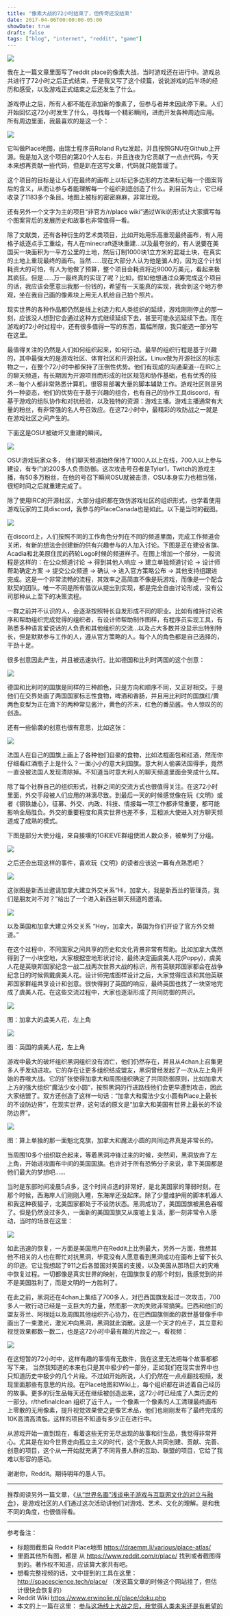 ```yaml
---
title: "像素大战的72小时结束了，但传奇还没结束"
date: 2017-04-06T00:00:00-05:00
showDate: true
draft: false
tags: ["blog", "internet", "reddit", "game"]
---
```

![](/images/reddit_place_final/title.jpeg)

我在上一篇文章里面写了reddit place的像素大战，当时游戏还在进行中。游戏总共进行了72小时之后正式结束，于是我又写了这个续篇，说说游戏的后半场的经历和感受，以及游戏正式结束之后还发生了什么。

<!--more--> 

游戏停止之后，所有人都不能在添加新的像素了，但参与者并未因此停下来。人们开始回忆这72小时发生了什么，寻找每一个精彩瞬间，进而开发各种周边应用。所有周边里面，我最喜欢的是这一个：

![](/images/reddit_place_final/0.jpeg)

它叫做Place地图，由瑞士程序员Roland Rytz发起，并且按照GNU在Github上开源。我是加入这个项目的第20个人左右，并且连夜为它贡献了一点点代码，今天本来想再贡献一些代码，但是趴在这写文章，代码就只能暂缓了。

这个项目的目标是让人们在最终的画布上以标记多边形的方法来标记每一个图案背后的含义，从而让参与者能理解每一个组织到底创造了什么。到目前为止，它已经收录了1183多个条目。地图上被标的密密麻麻，非常壮观。

还有另外一个文字为主的项目“非官方/r/place wiki”通过Wiki的形式让大家撰写每个图案背后的发展历史和故事也非常值得一看。

除了文献类，还有各种衍生的艺术类项目，比如开始用乐高重现最终画布，有人用格子纸逐点手工重绘，有人在minecraft逐块重建…以及最夸张的，有人说要在美国买一块面积为一平方公里的土地，然后订制1000块1立方米的混凝土块，在真实的土地上重现最终的画布。当然……现在大部分人认为他是骗人的，因为这个计划耗资大的可怕，有人为他做了预算，整个项目会耗资将近9000万美元，看起来极其疯狂。但是……万一最终真的实现了呢？比如，假如他想通过众筹完成这个项目的话，我应该会愿意出我那一份钱的，希望有一天能真的实现，我会到这个地方参观，坐在我自己画的像素块上用无人机给自己拍个照片。

现实世界的各种作品都仍然是线上创造力和人类组织的延续，游戏刚刚停止的那一刻，应该没人想到它会通过这种方式继续延续下去，甚至可能永远延续下去。而在游戏的72小时过程中，还有很多值得一写的东西，篇幅所限，我只能选一部分写在这里。

最值得关注的仍然是人们如何组织起来，如何行动。最早的组织行程是基于兴趣的，其中最强大的是游戏社区、体育社区和开源社区。Linux做为开源社区的标志物之一，在整个72小时中都保持了压倒性优势。他们有现成的沟通渠道--在IRC上的聊天频道，有长期因为开源项目而形成的社区规范和协作基础，也有优秀的技术--每个人都非常熟悉计算机，很容易部署大量的脚本辅助工作。游戏社区则是另外一种姿态，他们的优势在于基于兴趣的组合，也有自己的协作工具discord，有基于游戏的组队协作和对抗经验，以及独特的资源：游戏主播。游戏主播通常有大量的粉丝，有非常强的名人号召效应。在这72小时中，最精彩的攻防战之一就是在游戏社区之间产生的。

下面这是OSU!被破坏又重建的瞬间。

![](/images/reddit_place_final/1.gif)

OSU!游戏玩家众多， 他们聊天频道始终保持了1000人以上在线，700人以上参与建设，有专门的200多人负责防御。这次攻击号召者是Tyler1，Twitch的游戏主播，有50多万粉丝，在他的号召下瞬间OSU就被击溃，OSU本身实力也相当强，很短时间之后就重建完成了。

除了使用IRC的开源社区，大部分组织都在效仿游戏社区的组织形式，也学着使用游戏玩家的工具discord，我参与的PlaceCanada也是如此。以下是当时的截图。

![](/images/reddit_place_final/2.jpeg)

在discord上，人们按照不同的工作角色分列在不同的频道里面，完成工作频道会关闭，有新的想法会创建新的供有兴趣参与的人加入讨论。下图是正在建设省旗、Acadia和北美原住民的药轮Logo时候的频道样子。在图上增加一个部分，一般流程是这样的：在公众频道讨论 -> 得到其他人响应 -> 建立单独频道讨论 -> 设计师帮助确定方案 -> 提交公众频道 -> 确认 -> 进入官方策略公布 -> 其他支持组跟进完成。这是一个非常流畅的流程，其效率之高简直不像是玩游戏，而像是一个配合默契的团队。唯一不同是所有倡议从提出到实现，都是完全自由讨论形成，没有公司那种从上至下的决策流程。

一群之前并不认识的人，会逐渐按照特长自发形成不同的职业。比如有维持讨论秩序和帮助组织完成觉得的组织者，有设计师帮助制作图样，有程序员实现工具，有熟悉多种语言爱说话的人负责和其他组织的交流…以及占大多数并没显示出特别特长，但是默默参与工作的人，遵从官方策略的人。每个人的角色都是自己选择的，干劲十足。

很多创意因此产生，并且被迅速执行。比如德国和比利时两国的这个创意：

![](/images/reddit_place_final/3.png)

德国和比利时的国旗是同样的三种颜色，只是方向和顺序不同，又正好相交。于是他们在交界处画了两国国家标志性食物，啤酒和香肠，并且用比利时的国旗红/黄两色变型为正在滴下的两种常见酱汁，黄色的芥末，红色的番茄酱。令人惊叹的的创造。

还有一些偷袭的创意也很有意思，比如这张：

![](/images/reddit_place_final/4.png)

法国人在自己的国旗上画上了各种他们自豪的食物，比如法棍面包和红酒，然而你仔细看红酒瓶子上是什么？一面小小的意大利国旗。意大利人偷袭法国得手，竟然一直没被法国人发现清除掉。不知道当时意大利人的聊天频道里面会笑成什么样。

除了每个社群自己的组织形式，社群之间的交流方式也很值得关注。在这72小时里面，外交手段被人们应用的淋漓尽致。到最后一天的时候感觉像在玩《文明》或者《钢铁雄心》，征募、外交、内政、科技、情报每一项工作都非常重要，都可能影响全局胜负。外交的重要程度和真实世界也差不多，互相派大使进入对方聊天频道成了成熟的模式。

下图是部分大使分组，来自接壤的1G和EVE群组使团人数众多，被单列了分组。

![](/images/reddit_place_final/5.png)

之后还会出现这样的事件，喜欢玩《文明》的读者应该这一幕有点熟悉吧？

![](/images/reddit_place_final/6.png)

这张图是新西兰邀请加拿大建立外交关系“Hi，加拿大，我是新西兰的管理员，我们是朋友对不对？”给出了一个进入新西兰聊天频道的邀请。

![](/images/reddit_place_final/7.png)

以及英国和加拿大建立外交关系 “Hey，加拿大，英国为你们开设了官方外交频道。” 

在这个过程中，不同国家之间共享的历史和文化背景非常有帮助。比如加拿大偶然得到了一小块空地，大家根据空地形状讨论，最终决定画虞美人花(Poppy)，虞美人花是英联邦国家纪念一战二战两次世界大战的标识，所有英联邦国家都会在战争纪念日的时候佩戴虞美人花。设计师完成图样设计之后，大家觉得应该和其他英联邦国家群组共享设计和创意。很快得到了英国的响应，最终英国也找了一块空地完成了虞美人花。在这些交流过程中，大家也逐渐形成了共同防御的共识。

![](/images/reddit_place_final/8.png)

图：加拿大的虞美人花，左上角 

![](/images/reddit_place_final/9.png)

图：英国的虞美人花，左上角

游戏中最大的破坏组织黑洞组织没有消亡，他们仍然存在，并且从4chan上召集更多人手发动进攻。它的存在让更多组织结成盟友，黑洞曾经发起了一次从左上角开始的吞噬大战。它的扩张使得加拿大和周围组织确定了共同防御原则，比如加拿大上方的强大组织”魔法少女小圆”，按照黑洞的行进路线他们会更早遭到攻击，因此大家结盟了。双方还创造了这样一句话：“加拿大和魔法少女小圆有Place上最长的不设防边界”，在现实世界，这句话的原文是“加拿大和美国有世界上最长的不设防边界”。

![](/images/reddit_place_final/10.jpeg)

图：算上单独的那一面魁北克旗，加拿大和魔法小圆的共同边界真是非常长的。

当周围10多个组织联合起来，等着黑洞冲锋过来的时候，突然间，黑洞放弃了左上角，开始进攻画布中间的美国国旗。也许对于所有恐怖分子来说，拿下美国都是他们最大的梦想吧……

当时是东部时间凌晨5点多，这个时间点选的非常好，是北美国家的薄弱时刻。在那个时候，西海岸人们刚刚入睡，东海岸还没起床。除了少量维护用的脚本机器人和我这种夜猫子，北美国家都处于不设防状态。黑洞成功了，美国国旗被黑色吞噬了。但是仍然没过多久，一面新的美国国旗又从废墟上复活，那一刻非常令人感动，当时的场景在这里：

![](/images/reddit_place_final/11.gif)

如此迅速的恢复，一方面是美国用户在Reddit上比例最大，另外一方面，我想其他不相关的人也在帮忙对抗黑洞，毕竟没有人愿意看到黑洞成功在画布上留下长久的印迹。它让我想起了911之后各盟国对美国的支援，以及美国从那场巨大的灾难中恢复过程。一切都像是真实世界的映射，在国旗恢复的那个时刻，我感觉到的并不是美国胜利了，而是文明的一方胜利了。

在此之前，黑洞还在4chan上集结了700多人，对巴西国旗发起过一次攻击，700多人一致行动已经是一支巨大的力量，然而那一次的失败非常搞笑。巴西和他们的盟友芬兰、阿根廷以及周围其他组织齐心协力，在巴西国旗侧面的救世基督像手中画出了一束激光，激光冲向黑洞，黑洞就此消散。这是一个天才的点子，其立意和视觉效果都数一数二，也是这72小时中最有趣的片段之一。看视频：

![](/images/reddit_place_final/12.gif)

在这短暂的72小时中，这样有趣的事情有无数件，我在这里无法把每个故事都都写下来， 当然我知道的本来也只是其中极少的一部分，正如我们在现实世界中也只知道历史中极少的几个片段。不过如开始所说，人们仍然在一点点翻找视频，发现里面那些有意思的片段。在Place地图和Wiki上，每个组织都在讲述着自己经历的故事。更多的衍生品每天还在继续被创造出来，这72小时已经成了人类历史的一部分。r/thefinalclean 组织了近千人，一个像素一个像素的人工清理最终画布上零散的无用像素，提升视觉效果使之更像艺术品，他们也刚刚发布了最终完成的10K高清高清版。这样的项目不知道有多少正在进行中。

从游戏开始一直到现在，看着这些无穷无尽出现的故事和衍生品，我觉得非常开心。尤其是在如今世界走向孤立主义的时代，这个无数人共同创建、贡献、完善、创意的项目，这个从一开始就充满了不同背景人群的互助、联盟的项目，它给了我难以形容的感动。

谢谢你，Reddit。期待明年的愚人节。

----

推荐阅读另外一篇文章，《[从“世界名画”浅谈电子游戏与互联网文化的对立与融合](https://cowlevel.net/article/1872945)》，是游戏社区的人们通过这次活动讲他们对游戏、艺术、文化的理解。是和我不同的角度，也很值得看。

----

参考备注：

* 标题图截图自 Reddit Place地图 https://draemm.li/various/place-atlas/
* 里面其他所有图，都是 从 https://www.reddit.com/r/place/ 找到或者截图得到的。著作权不知道，应该算大家共有吧。
* 想看完整视频的话，文中提到的工具在这里： http://spacescience.tech/place/ （发这篇文章的时候这个网站挂了，但估计很快会恢复的）
* Reddit Wiki https://www.erwinolie.nl/place/doku.php 
* 本文的上一篇在这里： [参与这场线上大战之后，我觉得人类未来还是有希望的](../reddit_place/)
